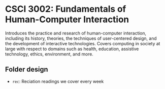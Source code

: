 # CSCI 3002: Fundamentals of Human-Computer Interaction

Introduces the practice and research of human-computer interaction, including its history, theories, the techniques of user-centered design, and the development of interactive technologies. Covers computing in society at large with respect to domains such as health, education, assistive technology, ethics, environment, and more.

## Folder design

* `rec`: Reciation readings we cover every week